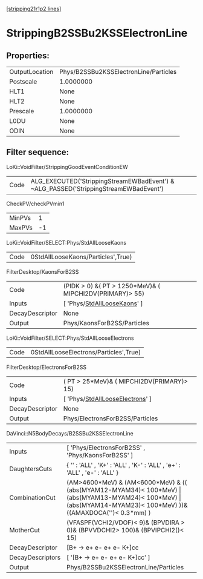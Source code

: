 [[stripping21r1p2 lines]](./stripping21r1p2-index)

# StrippingB2SSBu2KSSElectronLine

## Properties:

|                |                                       |
|----------------|---------------------------------------|
| OutputLocation | Phys/B2SSBu2KSSElectronLine/Particles |
| Postscale      | 1.0000000                             |
| HLT1           | None                                  |
| HLT2           | None                                  |
| Prescale       | 1.0000000                             |
| L0DU           | None                                  |
| ODIN           | None                                  |

## Filter sequence:

LoKi::VoidFilter/StrippingGoodEventConditionEW

|      |                                                                                      |
|------|--------------------------------------------------------------------------------------|
| Code | ALG_EXECUTED('StrippingStreamEWBadEvent') & ~ALG_PASSED('StrippingStreamEWBadEvent') |

CheckPV/checkPVmin1

|        |     |
|--------|-----|
| MinPVs | 1   |
| MaxPVs | -1  |

LoKi::VoidFilter/SELECT:Phys/StdAllLooseKaons

|      |                                    |
|------|------------------------------------|
| Code | 0StdAllLooseKaons/Particles',True) |

FilterDesktop/KaonsForB2SS

|                 |                                                                                     |
|-----------------|-------------------------------------------------------------------------------------|
| Code            | (PIDK \> 0) &( PT \> 1250\*MeV)& ( MIPCHI2DV(PRIMARY)\> 55)                         |
| Inputs          | [ 'Phys/[StdAllLooseKaons](./stripping21r1p2-commonparticles-stdallloosekaons)' ] |
| DecayDescriptor | None                                                                                |
| Output          | Phys/KaonsForB2SS/Particles                                                         |

LoKi::VoidFilter/SELECT:Phys/StdAllLooseElectrons

|      |                                        |
|------|----------------------------------------|
| Code | 0StdAllLooseElectrons/Particles',True) |

FilterDesktop/ElectronsForB2SS

|                 |                                                                                             |
|-----------------|---------------------------------------------------------------------------------------------|
| Code            | ( PT \> 25\*MeV)& ( MIPCHI2DV(PRIMARY)\> 15)                                                |
| Inputs          | [ 'Phys/[StdAllLooseElectrons](./stripping21r1p2-commonparticles-stdalllooseelectrons)' ] |
| DecayDescriptor | None                                                                                        |
| Output          | Phys/ElectronsForB2SS/Particles                                                             |

DaVinci::N5BodyDecays/B2SSBu2KSSElectronLine

|                  |                                                                                                                                                                              |
|------------------|------------------------------------------------------------------------------------------------------------------------------------------------------------------------------|
| Inputs           | [ 'Phys/ElectronsForB2SS' , 'Phys/KaonsForB2SS' ]                                                                                                                          |
| DaughtersCuts    | { '' : 'ALL' , 'K+' : 'ALL' , 'K-' : 'ALL' , 'e+' : 'ALL' , 'e-' : 'ALL' }                                                                                                   |
| CombinationCut   | (AM\>4600\*MeV) & (AM\<6000\*MeV) & (( (abs(MYAM12-MYAM34)\< 100\*MeV) \| (abs(MYAM13-MYAM24)\< 100\*MeV) \| (abs(MYAM14-MYAM23)\< 100\*MeV) ))& ((AMAXDOCA('')\< 0.3\*mm) ) |
| MotherCut        | (VFASPF(VCHI2/VDOF)\< 9)& (BPVDIRA \> 0)& (BPVVDCHI2\> 100)& (BPVIPCHI2()\< 15)                                                                                              |
| DecayDescriptor  | [B+ -\> e+ e- e+ e- K+]cc                                                                                                                                                  |
| DecayDescriptors | [ '[B+ -\> e+ e- e+ e- K+]cc' ]                                                                                                                                          |
| Output           | Phys/B2SSBu2KSSElectronLine/Particles                                                                                                                                        |
